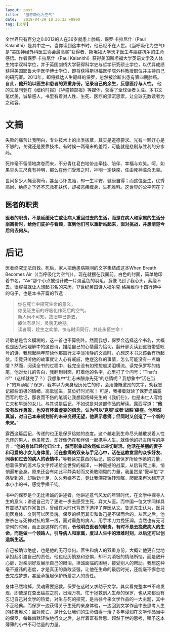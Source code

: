 ```yaml
---
layout: post
title:  "当呼吸化为空气"
date:   2018-04-29 10:36:33 +0800
tag: [文学]
---
```


全世界只有百分之0.0012的人在36岁就患上肺癌，保罗·卡拉尼什（Paul Kalanithi）是其中之一。当你读到这本书时，他已经不在人世。《当呼吸化为空气》是“美国神经外科医生协会最高奖”获得者、斯坦福大学天才医生与癌症抗争的生命感悟。作者保罗·卡拉尼什（Paul Kalanithi）获得美国斯坦福大学英语文学及人体生物学双料学位，并于英国剑桥大学获得科学史与哲学研究硕士学位，以优异成绩获得美国耶鲁大学医学博士学位，即将获得斯坦福医学院外科教授职位并主持自己的研究室。2013年，即将抵达人生巅峰的保罗，忽然被诊断出患有第四期肺癌。自此，**他开始以医生和患者的双重身份，记录自己的余生，反思医疗与人性。** 他的文章刊登在《纽约时报》《华盛顿邮报》等媒体，获得了全球读者关注。本书文笔优美，诚挚感人，书里有着对人性、生死、医疗的深沉思索，让全球无数读者为之动容。

# 文摘

失败的痛苦让我明白，专业技术上的出类拔萃，其实是道德要求。光有一颗好心是不够的，关键还是要靠技术。有时候一两毫米的差距，可能就是悲剧与胜利的分水岭。

死神毫不留情地席卷而来，不分青红皂白地带走牵挂、陪伴、幸福与欢笑。呵，如果举头三尺真有神明，那么在他们受难之时，神明一定缺席，任由死神滥杀无辜。

世间多少人蝇营狗苟，甚至心怀鬼胎，却一生平安，健康自得；而这位医生，优秀高尚，绝症之下还不忘救死扶伤，却被恶疾缠身，生死难料。这世界的公平何在？

## 医者的职责

**医者的职责，不是延缓死亡或让病人重回过去的生活，而是在病人和家属的生活分崩离析时，给他们庇护与看顾，直到他们可以重新站起来，面对挑战，并想清楚今后何去何从。**

# 后记

医者终究无法自救。死后，家人把他患病期间的文字集结成这本When Breath Becomes Air（《当呼吸化为空气》），现在就摆在我面前。白色的封面，简单地印着书名，“Air”那个小点被设计成一片淡蓝色的羽毛，竟像飞到了我心头，萦绕不去。很容易就让人想起书名的来历，17世纪英国诗人福尔克·格莱维尔十四行诗中的句子，也是本书开篇的节选： 

> 你在死亡中探究生命的意义， 
> <br>你见证生前的呼吸化作死后的空气。 
> <br>新人尚不可知，故旧早已逝去，
> <br>躯体有尽时，灵魂无绝期。
> <br>读者啊，趁生之欢愉，快与时间同行，共赴永恒生命！ 
    
诗歌总是含义模糊的，这一首也不算例外。然而我想，保罗会选择这个书名，大概也是因为他理解中的这首诗，描绘自己的心情最为恰切。翻开扉页读到这首带感叹号的诗，我想起两年前读他那篇行文平淡冷静的文章时，心想这本书总该会有所起伏。毕竟只听他的故事就让人心有戚戚，绝症这样的事情，怎么可能没有一点煽情？然而，阅读全书的过程中，我完全没有如预想般涕泪横流。读完保罗写的结尾，他对女儿的告白，我翻到封面，盯着他的名字，心里打了个问号：“That's it?”（这样就完了？）我想象中“壮志未酬身先死”的悲情呢？我想象中“活在当下”的鸡汤呢？保罗，我本以为亲身经历死亡的你，会用慷慨激昂的文字，劝我忘记那些消极的情绪，高歌猛进，莫负好时光呢！ 可是，我接着就读了保罗遗孀露西写的后记，那哀而不伤的笔调让我想起杨绛先生的《我们仨》，也是未亡人写给亡夫和早逝的女儿。与其说是后记，不如说是对这部作品的解读。露西写道：“**他没有故作勇敢，也没有怀着虚妄的信念，认为可以‘克服’或者‘战胜’癌症。他坦然真诚，对自己本来规划好的未来变得无望，他表示悲痛；但同时又创造了一个新的未来。**”

露西这篇后记，传递的也正是保罗给她的态度。这个越走到生命尽头越散发着人性光辉的男人，他虽死去，却好像仍在和伴侣一起携手人生。就像他的好友所写的序言：“**他的身体已经化归尘土，然而形象却依然如此亲切鲜活。他活在美丽的妻子和可爱的小女儿身体里，活在悲痛的双亲与手足心中，活在这教堂里的众多好友、同事和过去的病人的表情中。**”等我读完露西的后记，感受到保罗所给予她的力量，想着保罗的医术与文字传递给全世界的福泽，一种震撼的战栗，从后背爬上来，悄悄遍布全身。原来还会有如此平静柔韧而又勇敢刚毅的力量，我虽然是“慢半拍”才感受到的，却后劲十足，久久萦绕不去，竟让我深夜辗转难眠，爬起来再次翻开这本小小的书，感觉手捧千钧。

书中的保罗是个无比坦诚的讲述者。他讲述意气风发的年轻时代，在文学中探寻人生的意义；讲述自己为了更进一步去感受生死，弃文从医。而中国一位文字同样具有震撼力的作家鲁迅，曾经在大时代背景下选择了弃医从文。鲁迅先生认为，医只能医身体，文则可以医灵魂。保罗的经历其实和鲁迅是不谋而合的。从医之后，他拼杀在与死神对抗的第一线，面对垂危的病人，用手术刀力挽狂澜。当然也有无可奈何的时候，而正是这样的时刻，**令他明白医者的职责，有时不是去挽救病人的生命，而是做一个领路人，引导病人和家属，度过人生中的艰难时刻，以后还可以创造新生活。** 

自己被确诊绝症，也是他的无可奈何。医生和病人的双重身份，大概让他更自觉地承担起引渡自己的责任。他也经历愤怒和恐惧，却不为消极的情绪所恼，而是敞开心扉，对亲朋好友展示自己的眼泪，坦诚面临的困境，接受别人的帮助。我想这种毫不避讳的态度，才是真正的勇敢坚强，让他在生命的最后时光，还能毫不懈怠地去完成梦想，甚至承担起保护所爱之人的责任。 

身体已然垮掉，灵魂需要拯救。保罗在这时又求助于文学。其实看完整本书不难发现，即使是在查出癌症之前，日理万机、忙于拯救别人生命的保罗，也从来都没有忘记自己对文学的热爱。对生与死的探究，是古往今来文学作品的一大主题，其中不乏经典。而保罗一边获得关于生死的亲身体验，一边回到文学作品中去思考人生的终极奥义：面对死亡，是什么让我们的生命值得一活？多年浸润在文学作品当中的保罗，每每幽默轻快地行文之后，总伴着富有哲思、超然于世的思考，赋予这本薄薄的小书不可估量的力量。 
